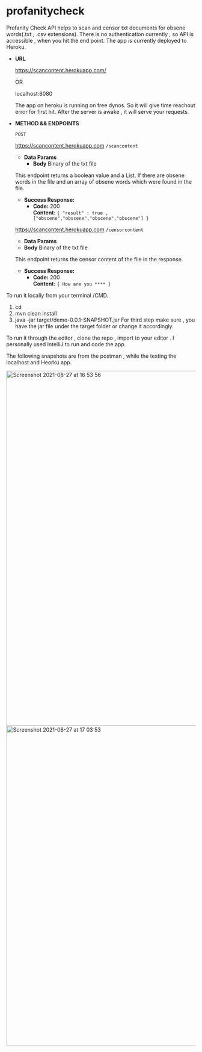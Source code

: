 # profanitycheck

Profanity Check API helps to scan and censor txt documents for obsene words(.txt , .csv extensions). There is no authentication currently , so API is accessible , when you hit the end point. The app is currently deployed to Heroku. 

* **URL**

  https://scancontent.herokuapp.com/

  OR

  localhost:8080

  The app on heroku is running on free dynos. So it will give time reachout error for first hit. After the server is awake , it will serve your requests.

* **METHOD && ENDPOINTS**

  `POST`

  https://scancontent.herokuapp.com `/scancontent`
  * **Data Params**
    * **Body** Binary of the txt file
  
  
  This endpoint returns a boolean value and a List. If there are obsene words in the file and an array of obsene words which were found in the file.
  
  * **Success Response:**
    * **Code:** 200 <br />
    **Content:** `{ "result" : true , ["obscene","obscene","obscene","obscene"] }`

  https://scancontent.herokuapp.com `/censorcontent`
    * **Data Params**
    * **Body** Binary of the txt file

    This endpoint returns the censor content of the file in the response.
 
    * **Success Response:**
      * **Code:** 200 <br />
      **Content:** `{ How are you **** }`



To run it locally from your terminal /CMD.

1) cd <directory of the project>
2)  mvn clean install
3)  java -jar target/demo-0.0.1-SNAPSHOT.jar
  For third step make sure , you have the jar file under the target folder or change it accordingly.
  
To run it through the editor , clone the repo , import to your editor . I personally used IntelliJ to run and code the app. 
  
  The following snapshots are from the postman , while the testing the localhost and Heorku app.
  
  
  
  <img width="943" alt="Screenshot 2021-08-27 at 16 53 56" src="https://user-images.githubusercontent.com/1822240/131139846-70be8790-e929-49ba-a233-5ca308c251c9.png">
<img width="851" alt="Screenshot 2021-08-27 at 17 03 53" src="https://user-images.githubusercontent.com/1822240/131139857-d906787c-6f80-47b2-9e6a-614f3a673367.png">

 


